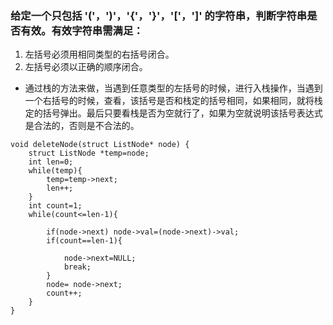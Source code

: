 ### 给定一个只包括 '('，')'，'{'，'}'，'['，']' 的字符串，判断字符串是否有效。有效字符串需满足：

1. 左括号必须用相同类型的右括号闭合。
2. 左括号必须以正确的顺序闭合。




- 通过栈的方法来做，当遇到任意类型的左括号的时候，进行入栈操作，当遇到一个右括号的时候，查看，该括号是否和栈定的括号相同，如果相同，就将栈定的括号弹出。最后只要看栈是否为空就行了，如果为空就说明该括号表达式是合法的，否则是不合法的。
```
void deleteNode(struct ListNode* node) {
    struct ListNode *temp=node;
    int len=0;
    while(temp){
        temp=temp->next;
        len++;
    }
    int count=1;
    while(count<=len-1){

        if(node->next) node->val=(node->next)->val;
        if(count==len-1){
            
            node->next=NULL;
            break;
        }
        node= node->next;
        count++;
    }
}

```
